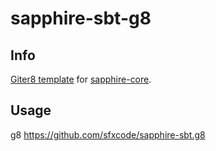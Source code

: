 # sapphire-sbt-g8

## Info

[Giter8 template](http://www.foundweekends.org/giter8/) for [sapphire-core](https://sfxcode.github.io/sapphire-core).

## Usage

g8 https://github.com/sfxcode/sapphire-sbt.g8


